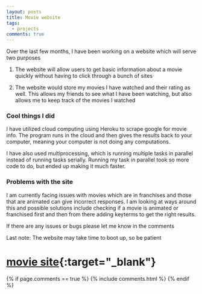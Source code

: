 ```yaml
---
layout: posts
title: Movie website
tags:
  - projects 
comments: true
---
```


Over the last few months, I have been working on a website which will serve two purposes

1. The website will allow users to get basic information about a movie quickly without having to click through a bunch of sites

2. The website would store my movies I have watched and their rating as well. This allows my friends to see what I have been watching, but also allows me to keep track of the movies I watched

### Cool things I did

I have utilized cloud computing using Heroku to scrape google for movie info. The program runs in the cloud and then gives the results back to your computer, meaning your computer is not doing any computations. 

I have also used multiprocessing, which is running multiple tasks in parallel instead of running tasks serially. Running my task in parallel took so more code to do, but ended up making it much faster. 

### Problems with the site

I am currently facing issues with movies which are in franchises and those that are animated can give incorrect responses. I am looking at ways around this and possible solutions include checking if a movie is animated or franchised first and then from there adding keyterms to get the right results.



If there are any issues or bugs please let me know in the comments

Last note: The website may take time to boot up, so be patient

# [movie site](http://movie-app.zachkarol.com/){:target="_blank"}

{% if page.comments == true %}
  {% include comments.html %}
{% endif %}